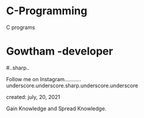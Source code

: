 # C-Programming
C programs
# Gowtham -developer

#_._.sharp._._  

Follow me on Instagram...........
underscore.underscore.sharp.underscore.underscore

created: july, 20, 2021

Gain Knowledge and Spread Knowledge.
